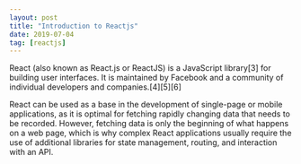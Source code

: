 ```yaml
---
layout: post
title: "Introduction to Reactjs"
date: 2019-07-04
tag: [reactjs]
---
```

React (also known as React.js or ReactJS) is a JavaScript library[3] for building user interfaces. It is maintained by Facebook and a community of individual developers and companies.[4][5][6]

React can be used as a base in the development of single-page or mobile applications, as it is optimal for fetching rapidly changing data that needs to be recorded. However, fetching data is only the beginning of what happens on a web page, which is why complex React applications usually require the use of additional libraries for state management, routing, and interaction with an API.

